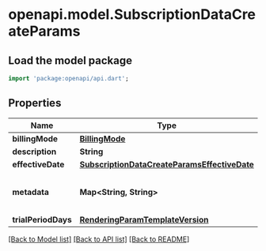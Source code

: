 # openapi.model.SubscriptionDataCreateParams

## Load the model package
```dart
import 'package:openapi/api.dart';
```

## Properties
Name | Type | Description | Notes
------------ | ------------- | ------------- | -------------
**billingMode** | [**BillingMode**](BillingMode.md) |  | [optional] 
**description** | **String** |  | [optional] 
**effectiveDate** | [**SubscriptionDataCreateParamsEffectiveDate**](SubscriptionDataCreateParamsEffectiveDate.md) |  | [optional] 
**metadata** | **Map<String, String>** |  | [optional] [default to const {}]
**trialPeriodDays** | [**RenderingParamTemplateVersion**](RenderingParamTemplateVersion.md) |  | [optional] 

[[Back to Model list]](../README.md#documentation-for-models) [[Back to API list]](../README.md#documentation-for-api-endpoints) [[Back to README]](../README.md)


